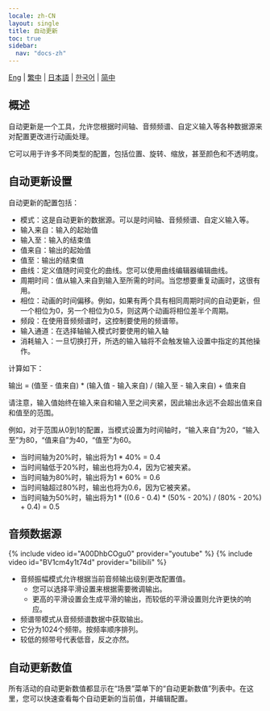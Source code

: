 ```yaml
---
locale: zh-CN
layout: single
title: 自动更新
toc: true
sidebar:
  nav: "docs-zh"
---
```

[Eng](/dancexr/features/autoupdate) | [繁中](/tw/dancexr/features/autoupdate) | [日本語](/jp/dancexr/features/autoupdate) | [한국어](/kr/dancexr/features/autoupdate) | [简中](/zh/dancexr/features/autoupdate)


## 概述
自动更新是一个工具，允许您根据时间轴、音频频谱、自定义输入等各种数据源来对配置更改进行动画处理。

它可以用于许多不同类型的配置，包括位置、旋转、缩放，甚至颜色和不透明度。

## 自动更新设置
自动更新的配置包括：
* 模式：这是自动更新的数据源。可以是时间轴、音频频谱、自定义输入等。
* 输入来自：输入的起始值
* 输入至：输入的结束值
* 值来自：输出的起始值
* 值至：输出的结束值
* 曲线：定义值随时间变化的曲线。您可以使用曲线编辑器编辑曲线。
* 周期时间：值从输入来自到输入至所需的时间。当您想要重复动画时，这很有用。
* 相位：动画的时间偏移。例如，如果有两个具有相同周期时间的自动更新，但一个相位为0，另一个相位为0.5，则这两个动画将相位差半个周期。
* 频段：在使用音频频谱时，这控制要使用的频谱带。
* 输入通道：在选择轴输入模式时要使用的输入轴
* 消耗输入：一旦切换打开，所选的输入轴将不会触发输入设置中指定的其他操作。

计算如下：

输出 = (值至 - 值来自) * (输入值 - 输入来自) / (输入至 - 输入来自) + 值来自

请注意，输入值始终在输入来自和输入至之间夹紧，因此输出永远不会超出值来自和值至的范围。

例如，对于范围从0到1的配置，当模式设置为时间轴时，“输入来自”为20，“输入至”为80，“值来自”为40，“值至”为60。
* 当时间轴为20%时，输出将为1 * 40% = 0.4
* 当时间轴低于20%时，输出也将为0.4，因为它被夹紧。
* 当时间轴为80%时，输出将为1 * 60% = 0.6
* 当时间轴超过80%时，输出也将为0.6，因为它被夹紧。
* 当时间轴为50%时，输出将为1 * ((0.6 - 0.4) * (50% - 20%) / (80% - 20%) + 0.4) = 0.5

## 音频数据源
{% include video id="A00DhbCOgu0" provider="youtube" %}
{% include video id="BV1cm4y1t74d" provider="bilibili" %}

* 音频振幅模式允许根据当前音频输出级别更改配置值。
    * 您可以选择平滑设置来根据需要微调输出。
    * 更高的平滑设置会生成平滑的输出，而较低的平滑设置则允许更快的响应。
* 频谱带模式从音频频谱数据中获取输出。
* 它分为1024个频带。按频率顺序排列。
* 较低的频带号代表低音，反之亦然。

## 自动更新数值
所有活动的自动更新数值都显示在“场景”菜单下的“自动更新数值”列表中。在这里，您可以快速查看每个自动更新的当前值，并编辑配置。